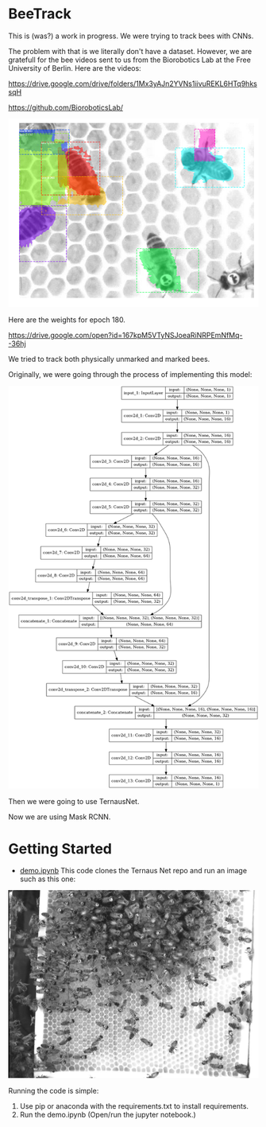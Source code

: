 # BeeTrack
This is (was?) a work in progress. We were trying to track bees with CNNs.

The problem with that is we literally don't have a dataset. However, we are gratefull for the bee videos sent to us from the Biorobotics Lab at the Free University of Berlin. Here are the videos:

https://drive.google.com/drive/folders/1Mx3yAJn2YVNs1iivuREKL6HTq9hkssqH

https://github.com/BioroboticsLab/

![alt image](bee_train180.png)

Here are the weights for epoch 180.

https://drive.google.com/open?id=167kpM5VTyNSJoeaRiNRPEmNfMq--36hj

We tried to track both physically unmarked and marked bees.

Originally, we were going through the process of implementing this model:

![alt image](model_plot.png)


Then we were going to use TernausNet.

Now we are using Mask RCNN.

# Getting Started
* [demo.ipynb](demo.ipynb) This code clones the Ternaus Net repo and run an image such as this one:

![alt image](the_smaller_image.png)

Running the code is simple:
1) Use pip or anaconda with the requirements.txt to install requirements.
2) Run the demo.ipynb
(Open/run the jupyter notebook.)
